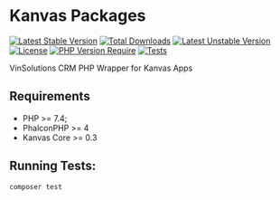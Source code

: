 Kanvas Packages
============
[![Latest Stable Version](http://poser.pugx.org/kanvas/vin-solutions-crm/v)](https://packagist.org/packages/kanvas/vin-solutions-crm) [![Total Downloads](http://poser.pugx.org/kanvas/vin-solutions-crm/downloads)](https://packagist.org/packages/kanvas/vin-solutions-crm) [![Latest Unstable Version](http://poser.pugx.org/kanvas/vin-solutions-crm/v/unstable)](https://packagist.org/packages/kanvas/vin-solutions-crm) [![License](http://poser.pugx.org/kanvas/vin-solutions-crm/license)](https://packagist.org/packages/kanvas/vin-solutions-crm) [![PHP Version Require](http://poser.pugx.org/kanvas/vin-solutions-crm/require/php)](https://packagist.org/packages/kanvas/vin-solutions-crm)
[![Tests](https://github.com/bakaphp/vin-solutions-crm/workflows/Tests/badge.svg?branch=development)](https://github.com/bakaphp/vin-solutions-crm/actions?query=workflow%3ATests)

VinSolutions CRM PHP Wrapper for Kanvas Apps

Requirements
------------

* PHP >= 7.4;
* PhalconPHP >= 4
* Kanvas Core >= 0.3

Running Tests:
--------
 
    composer test
